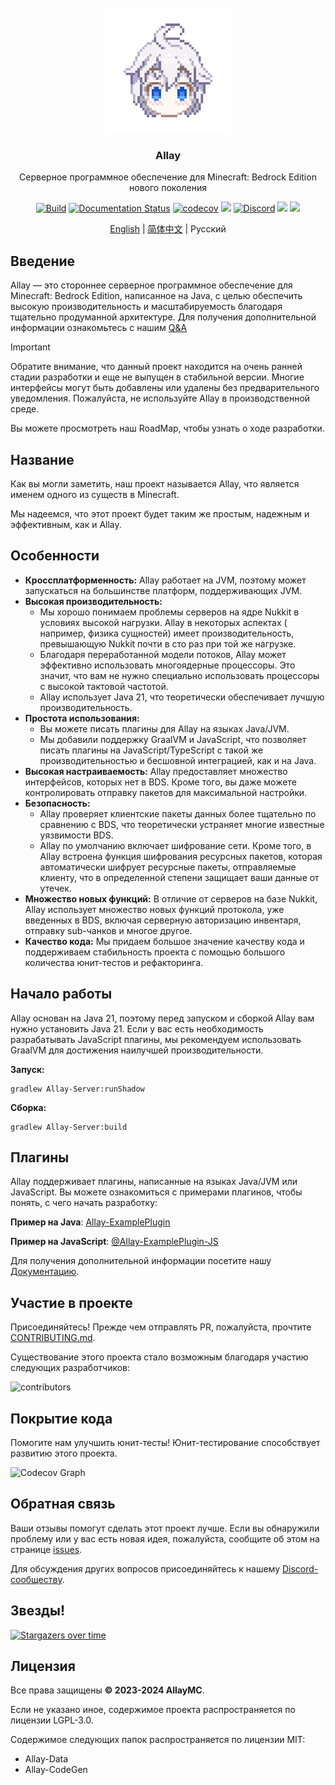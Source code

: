 <!-- PROJECT LOGO -->
<br/>
<div align="center">

<a href="https://github.com/AllayMC/Allay">
    <img src="docs/assets/logo/allay-chan-640x.png" alt="Logo" width="200" height="200">
</a>
<h3 align="center">Allay</h3>

Серверное программное обеспечение для Minecraft: Bedrock Edition нового поколения

<a href="https://github.com/AllayMC/Allay/actions"><img src="https://github.com/AllayMC/Allay/actions/workflows/gradle.yml/badge.svg" alt="Build"/></a>
<a href="https://docs.allaymc.org/zh"><img src="https://readthedocs.org/projects/allaymc/badge/?version=latest" alt="Documentation Status"></a>
[![codecov](https://codecov.io/gh/AllayMC/Allay/graph/badge.svg?token=EI8EDEKI51)](https://codecov.io/gh/AllayMC/Allay)
<a href="https://app.codacy.com/gh/AllayMC/Allay/dashboard"><img src="https://app.codacy.com/project/badge/Grade/30e264923da2425a8b777a84b4028334"></a>
<a href="https://discord.gg/ngkkE4hPTU"><img src="https://img.shields.io/discord/1147136608290750526?label=discord&color=7289DA&logo=discord" alt="Discord" /></a>
<a href="https://feedback.minecraft.net/hc/en-us/sections/360001186971-Release-Changelogs"><img src="https://img.shields.io/badge/minecraft-v1.20.81%20(Bedrock)-green" /></a>
<img src="https://img.shields.io/badge/protocol-662-blue">

[English](README.md) | [简体中文](README.zh.md) | Русский
</div>

## Введение

[//]: # (Allay - самое миленькое программное обеспечение в мире!)

Allay — это стороннее серверное программное обеспечение для Minecraft: Bedrock Edition, написанное на Java, с целью
обеспечить высокую производительность и масштабируемость благодаря тщательно продуманной архитектуре. Для получения
дополнительной информации ознакомьтесь с нашим [Q&A](docs/Q&A.zh.md)

> [!IMPORTANT]
> Обратите внимание, что данный проект находится на очень ранней стадии разработки и еще не выпущен в стабильной версии.
> Многие интерфейсы могут быть добавлены или удалены без предварительного уведомления. Пожалуйста, не используйте Allay
> в производственной среде.
>
> Вы можете просмотреть наш RoadMap, чтобы узнать о ходе разработки.

## Название

Как вы могли заметить, наш проект называется Allay, что является именем одного из существ в Minecraft.

Мы надеемся, что этот проект будет таким же простым, надежным и эффективным, как и Allay.

## Особенности

- **Кроссплатформенность:** Allay работает на JVM, поэтому может запускаться на большинстве платформ, поддерживающих
  JVM.
- **Высокая производительность:**
    - Мы хорошо понимаем проблемы серверов на ядре Nukkit в условиях высокой нагрузки. Allay в некоторых аспектах (
      например, физика сущностей) имеет производительность, превышающую Nukkit почти в сто раз при той же нагрузке.
    - Благодаря переработанной модели потоков, Allay может эффективно использовать многоядерные процессоры. Это значит,
      что вам не нужно специально использовать процессоры с высокой тактовой частотой.
    - Allay использует Java 21, что теоретически обеспечивает лучшую производительность.
- **Простота использования:**
    - Вы можете писать плагины для Allay на языках Java/JVM.
    - Мы добавили поддержку GraalVM и JavaScript, что позволяет писать плагины на JavaScript/TypeScript с такой же
      производительностью и бесшовной интеграцией, как и на Java.
- **Высокая настраиваемость:** Allay предоставляет множество интерфейсов, которых нет в BDS. Кроме того, вы даже можете
  контролировать отправку пакетов для максимальной настройки.
- **Безопасность:**
    - Allay проверяет клиентские пакеты данных более тщательно по сравнению с BDS, что теоретически устраняет многие
      известные уязвимости BDS.
    - Allay по умолчанию включает шифрование сети. Кроме того, в Allay встроена функция шифрования ресурсных пакетов,
      которая автоматически шифрует ресурсные пакеты, отправляемые клиенту, что в определенной степени защищает ваши
      данные от утечек.
- **Множество новых функций:** В отличие от серверов на базе Nukkit, Allay использует множество новых функций протокола,
  уже введенных в BDS, включая серверную авторизацию инвентаря, отправку sub-чанков и многое другое.
- **Качество кода:** Мы придаем большое значение качеству кода и поддерживаем стабильность проекта с помощью большого
  количества юнит-тестов и рефакторинга.

## Начало работы

Allay основан на Java 21, поэтому перед запуском и сборкой Allay вам нужно установить Java 21.
Если у вас есть необходимость разрабатывать JavaScript плагины, мы рекомендуем использовать GraalVM для достижения
наилучшей производительности.

**Запуск:**

```shell
gradlew Allay-Server:runShadow
```

**Сборка:**

```shell
gradlew Allay-Server:build
```

## Плагины

Allay поддерживает плагины, написанные на языках Java/JVM или JavaScript. Вы можете ознакомиться с примерами плагинов,
чтобы понять, с чего начать разработку:

**Пример на Java**: [Allay-ExamplePlugin](Allay-ExamplePlugin)

**Пример на JavaScript**: [@Allay-ExamplePlugin-JS](@Allay-ExamplePlugin-JS)

Для получения дополнительной информации посетите нашу [Документацию](https://docs.allaymc.org/zh/).

## Участие в проекте

Присоединяйтесь! Прежде чем отправлять PR, пожалуйста, прочтите [CONTRIBUTING.md](CONTRIBUTING.md).

Существование этого проекта стало возможным благодаря участию следующих разработчиков:

![contributors](https://contrib.rocks/image?repo=AllayMC/Allay)

## Покрытие кода

Помогите нам улучшить юнит-тесты! Юнит-тестирование способствует развитию этого проекта.

![Codecov Graph](https://codecov.io/gh/AllayMC/Allay/graphs/sunburst.svg?token=EI8EDEKI51)

## Обратная связь

Ваши отзывы помогут сделать этот проект лучше. Если вы обнаружили проблему или у вас есть новая идея, пожалуйста,
сообщите об этом на странице [issues](https://github.com/AllayMC/Allay/issues).

Для обсуждения других вопросов присоединяйтесь к нашему [Discord-сообществу](https://discord.gg/ngkkE4hPTU).

## Звезды!

[![Stargazers over time](https://starchart.cc/AllayMC/Allay.svg)](https://starchart.cc/AllayMC/Allay)

## Лицензия

Все права защищены **© 2023-2024 AllayMC**.

Если не указано иное, содержимое проекта распространяется по лицензии LGPL-3.0.

Содержимое следующих папок распространяется по лицензии MIT:

- Allay-Data
- Allay-CodeGen
